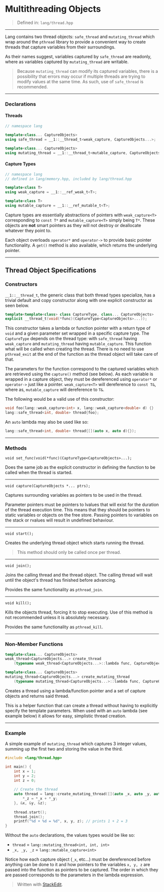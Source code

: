 # Multithreading Objects
> Defined in: `lang/thread.hpp`


----------

Lang contains two thread objects: `safe_thread` and `mutating_thread` which wrap around the `pthread` library to provide a convenient way to create threads that capture variables from their surroundings.

As their names suggest, variables captured by `safe_thread` are readonly, where as variables captured by `mutating_thread` are writable.

> Because `mutating_thread` can modify its captured variables, there is a possibility that errors may occur if multiple threads are trying to modify values at the same time. As such, use of `safe_thread` is recommended.

----------

### Declarations
#### Threads
```c++
// namespace lang

template<class... CaptureObjects>
using safe_thread = __1::__thread_t<weak_capture, CaptureObjects...>;

template<class... CaptureObjects>
using mutating_thread = __1::__thread_t<mutable_capture, CaptureObjects...>;
```

#### Capture Types
```c++
// namespace lang
// defined in lang/memory.hpp, included by lang/thread.hpp

template<class T>
using weak_capture = __1::__ref_weak_t<T>;

template<class T>
using mutable_capture = __1::__ref_mutable_t<T>;
```

Capture types are essentially abstractions of pointers with `weak_capture<T>` corresponding to `const T*` and `mutable_capture<T>` simply being `T*`. These objects are **not** smart pointers as they will not destroy or deallocate whatever they point to.

Each object overloads `operator*` and `operator->` to provide basic pointer functionality. A `get()` method is also available, which returns the underlying pointer.

----------
## Thread Object Specifications
### Constructors

`__1::__thread_t`, the generic class that both thread types specialize, has a trivial default and copy constructor along with one explicit constructor as seen below.

```c++
template<template<class> class CaptureType, class... CaptureObjects>
explicit __thread_t(void(*func)(CaptureType<CaptureObjects>...));
```
This constructor takes a lambda or function pointer with a return type of `void` and a given parameter set wrapped in a specific capture type. The `CaptureType` depends on the thread type: with `safe_thread` having `weak_capture` and `mutating_thread` having `mutable_capture`. This function what will be called when creating the thread. There is no need to use `pthread_exit` at the end of the function as the thread object will take care of that.

The parameters for the function correspond to the captured variables which are retrieved using the `capture()` method (see below). As each variable is wrapped in a capture object, they must be dereferenced using `operator*` or `operator->` just like a pointer. `weak_capture<T>` will dereference to `const T&`, where as, `mutable_capture` will dereference to `T&`.

The following would be a valid use of this constructor:

```c++
void foo(lang::weak_capture<int> x, lang::weak_capture<double> d) {}
lang::safe_thread<int, double> thread{foo};
```

An `auto` lambda may also be used like so:

```c++
lang::safe_thread<int, double> thread{[](auto x, auto d){});
```

----------


### Methods

`void set_func(void(*func)(CaptureType<CaptureObjects>...);`

Does the same job as the explicit constructor in defining the function to be called when the thread is started.

----------

`void capture(CaptureObjects *... ptrs);`

Captures surrounding variables as pointers to be used in the thread. 

Parameter pointers must be pointers to lvalues that will exist for the duration of the thread execution time. This means that they should be pointers to static variables or objects on the free store. Passing pointers to variables on the stack or rvalues will result in undefined behaviour.

----------

`void start();`

Creates the underlying thread object which starts running the thread.

> This method should only be called once per thread.

----------

`void join();`

Joins the calling thread and the thread object. The calling thread will wait until the object's thread has finished before advancing.

Provides the same functionality as `pthread_join`.

----------

`void kill();`

Kills the objects thread, forcing it to stop executing. Use of this method is not recommended unless it is absolutely necessary.

Provides the same functionality as `pthread_kill`.

----------

### Non-Member Functions

```c++
template<class... CaptureObjects>
weak_thread<CaptureObjects...> create_thread
	(typename weak_thread<CaptureObjects...>::lambda func, CaptureObjects *... params);
```

```c++
template<class... CaptureObjects>
mutating_thread<CaptureObjects...> create_mutating_thread
	(typename mutating_thread<CaptureObjects...>::lambda func, CaptureObjects *... params);
```

Creates a thread using a lambda/function pointer and a set of capture objects and returns said thread.

This is a helper function that can create a thread without having to explicitly specify the template parameters. When used with an `auto` lambda (see example below) it allows for easy, simplistic thread creation.

----------

### Example

A simple example of  `mutating_thread` which captures 3 integer values, summing up the first two and storing the value in the third.

```c++
#include <lang/thread.hpp>

int main() {
	int x = 1;
	int y = 2;
	int z = 0;
	
	// Create the thread
	auto thread = lang::create_mutating_thread([](auto _x, auto _y, auto _z){
		*_z = *_x + *_y;
	}, &x, &y, &z);
	
	thread.start();
	thread.join();
	printf("%d + %d = %d", x, y, z); // prints 1 + 2 = 3
}
```

Without the `auto` declarations, the values types would be like so:

 - `thread` = `lang::mutating_thread<int, int, int>`
 - `_x, _y, _z` = `lang::mutable_capture<int>`

Notice how each capture object (`_x`, etc...) must be dereferenced before anything can be done to it and how pointers to the variables `x, y, z` are passed into the function as pointers to be captured. The order in which they are passed corresponds to the parameters in the lambda expression.

> Written with [StackEdit](https://stackedit.io/).
